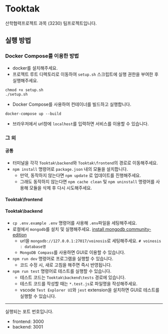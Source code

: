 # Tooktak
산학협력프로젝트 과목 (3230) 팀프로젝트입니다. 

## 실행 방법

### Docker Compose를 이용한 방법
- docker를 설치해주세요.
- 프로젝트 루트 디렉토리로 이동하여 `setup.sh` 스크립트에 실행 권한을 부여한 후 실행해주세요.
```
chmod +x setup.sh
./setup.sh
```
-  Docker Compose를 사용하여 컨테이너를 빌드하고 실행합니다.
```
docker-compose up --build
```
- 브라우저에서 url창에 `localhost`를 입력하면 서비스를 이용할 수 있습니다.


### 그 외 
#### 공통
- 터미널을 각각 `Tooktak\backend`와 `Tooktak\frontend`의 경로로 이동해주세요.
- `npm install` 명령어로 `package.json` 내의 모듈을 설치합니다.
    - 만약, 동작하지 않는다면 `npm update` 로 업데이트를 진행해주세요.
    - 그래도 동작하지 않는다면 `npm cache clean` 및 `npm uninstall` 명령어를 사용해 모듈을 삭제 후 다시 시도해주세요.
 
#### Tooktak\frontend     
#### Tooktak\backend
- `cp .env.example .env` 명령어를 사용해 `.env`파일을 세팅해주세요.
-  로컬에서 `mongodb`를 설치 및 실행해주세요. [install mongodb community-edition](https://www.mongodb.com/ko-kr/docs/manual/administration/install-community/)
    - url을 `mongodb://127.0.0.1:27017/voinosis`로 세팅해주세요.  `# voinosis : database명` 
    - `MongoDB Compass`를 사용하면 GUI로 이용할 수 있습니다.             
- `npm run dev` 명령어로 프로그램을 실행할 수 있습니다.
    - 코드 수정 시, 새로 고침을 해주면 즉시 반영됩니다.
- `npm run test` 명령어로 테스트를 실행할 수 있습니다. 
    - 테스트 코드는 `Tooktak\backend\tests` 경로에 있습니다.
    - 테스트 코드를 작성할 때는 `*.test.js`로 파일명을 작성해주세요.
    - vscode `Test Explorer UI`와 `jest` extension을 설치하면 GUI로 테스트를 실행할 수 있습니다. 
-------------------------------------------------------
실행되는 포트 번호입니다.
- frontend: 3000
- backend: 3001
